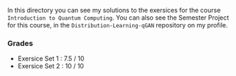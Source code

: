 In this directory you can see my solutions to the exersices for the course `Introduction to Quantum Computing`. 
You can also see the Semester Project for this course, in the `Distribution-Learning-qGAN` repository on my profile.

### Grades
- Exersice Set 1 : 7.5 / 10
- Exersice Set 2 : 10 / 10
